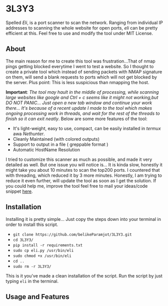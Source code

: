 # 3L3Y3

Spelled _Eli_, is a port scanner to scan the network. Ranging from individual IP addresses to scanning the whole website for open ports, _eli_ can be pretty efficient at this. Feel free to use and modify the tool under MIT License.

## About
The main reason for me to create this tool was frustration...That of nmap pings getting blocked everytime I went to test a website. So I thought to create a private tool which instead of sending packets with NMAP signature on them, will send a blank requests to ports which will not get blocked by the server. Plus point: This is less suspicious than nmapping the host.  


__Important__: _The tool may hault in the middle of processing, while scanning large websites like google and Ctrl + c seems like it might not working,but DO NOT PANIC... Just open a new tab window and continue your work there... It's because of a recent update I made to the tool which makes ongoing processing work in threads, and wait for the rest of the threads to finish so it can exit neatly_. Below are some more features of the tool:

  - It's light-weight, easy to use, compact, can be easily installed in _termux_ awa _Nethunter_.
  - Cleanly Maintained (with colored outputs)
  - Support to output in a file ( greppable format )
  - Automatic HostName Resolution
  
I tried to customize this scanner as much as possible, and made it very detailed as well. But one issue you will notice is... It is kinda slow, honestly it might take you about 10 minutes to scan the top200 ports. I countered that with threading, which reduced it by 3 more minutes. Honestly, I am trying to reduce it even further, will update the tool as soon as I get the solution. If you could help me, improve the tool feel free to mail your ideas/code snippet [here](mailto:theprojax@protonmail.com). 

## Installation

Installing it is pretty simple... Just copy the steps down into your terminal in order to install this script.

- ```git clone https://github.com/belikeParamjot/3L3Y3.git```
- ```cd 3L3Y3/```
- ```pip install -r requirements.txt```
- ```sudo cp eli.py /usr/bin/eli```
- ```sudo chmod +x /usr/bin/eli```
- ```cd ..```
- ```sudo rm -r 3L3Y3/```

This is it you've made a clean installation of the script. Run the script by just typing ```eli``` in the terminal.

## Usage and Features
